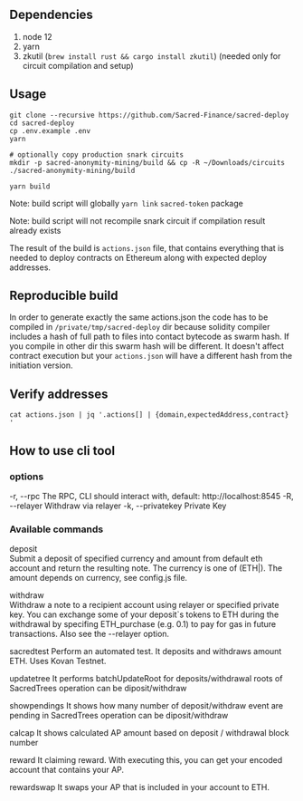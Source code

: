 ## Dependencies

1. node 12
2. yarn
3. zkutil (`brew install rust && cargo install zkutil`) (needed only for circuit compilation and setup)

## Usage

```
git clone --recursive https://github.com/Sacred-Finance/sacred-deploy
cd sacred-deploy
cp .env.example .env
yarn

# optionally copy production snark circuits
mkdir -p sacred-anonymity-mining/build && cp -R ~/Downloads/circuits ./sacred-anonymity-mining/build

yarn build
```

Note: build script will globally `yarn link` `sacred-token` package

Note: build script will not recompile snark circuit if compilation result already exists

The result of the build is `actions.json` file, that contains everything that is needed to deploy contracts on Ethereum along with expected deploy addresses.

## Reproducible build

In order to generate exactly the same actions.json the code has to be compiled in `/private/tmp/sacred-deploy` dir because solidity compiler includes a hash of full path to files into contact bytecode as swarm hash. If you compile in other dir this swarm hash will be different. It doesn't affect contract execution but your `actions.json` will have a different hash from the initiation version.

## Verify addresses

```
cat actions.json | jq '.actions[] | {domain,expectedAddress,contract} '
```

## How to use cli tool  
### options  
-r, --rpc <URL>
The RPC, CLI should interact with, default: http://localhost:8545
-R, --relayer <URL>
Withdraw via relayer
-k, --privatekey <privateKey>
Private Key

### Available commands  
deposit <currency> <amount>  
Submit a deposit of specified currency and amount from default eth account and return the resulting note. 
The currency is one of (ETH|). The amount depends on currency, see config.js file.

withdraw <note> <recipient>  
Withdraw a note to a recipient account using relayer or specified private key. You can exchange some of your deposit`s tokens to ETH during the withdrawal by specifing ETH_purchase (e.g. 0.1) to pay for gas in future transactions. Also see the --relayer option.

sacredtest <currency> <amount> <recipient>
Perform an automated test. It deposits and withdraws amount ETH. Uses Kovan Testnet.

updatetree <operation>
It performs batchUpdateRoot for deposits/withdrawal roots of SacredTrees
operation can be diposit/withdraw

showpendings <operation>
It shows how many number of deposit/withdraw event are pending in SacredTrees
operation can be diposit/withdraw

calcap <note>
It shows calculated AP amount based on deposit / withdrawal block number

reward <note>
It claiming reward. With executing this, you can get your encoded account that contains your AP.

rewardswap <account> <recipient>
It swaps your AP that is included in your account to ETH.



